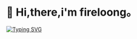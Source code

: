 <h1>🙋 Hi,there,i'm fireloong。</h1>

[![Typing SVG](https://readme-typing-svg.demolab.com/?lines=我是一个热爱科技的文艺青年;欢迎来探索我的代码仓库)](https://git.io/typing-svg)


